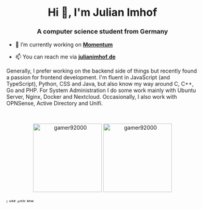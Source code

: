 <h1 align="center">Hi 👋, I'm Julian Imhof</h1>
<h3 align="center">A computer science student from Germany</h3>

<p align="left">  </p>

- 🔭 I’m currently working on [**Momentum**](https://github.com/BP-momentum/)

- 📫 You can reach me via [**julianimhof.de**](https://julianimhof.de)

Generally, I prefer working on the backend side of things but recently found a passion for frontend development.
I'm fluent in JavaScript (and TypeScript), Python, CSS and Java, but also know my way around C, C++, Go and PHP.
For System Administration I do some work mainly with Ubuntu Server, Nginx, Docker and Nextcloud.
Occasionally, I also work with OPNSense, Active Directory and Unifi.

<br />

<p align="center">
  <img src="https://github-readme-stats.vercel.app/api/top-langs/?username=gamer92000&layout=compact&hide=html&theme=nord" alt="gamer92000" height="180px"/>

  <img src="https://github-readme-stats.vercel.app/api?username=gamer92000&show_icons=true&theme=nord" alt="gamer92000" height="180px"/>
</p>

<p>ᴵ ᵘˢᵉ ᴬʳᶜʰ ᵇᵗʷ</p>
